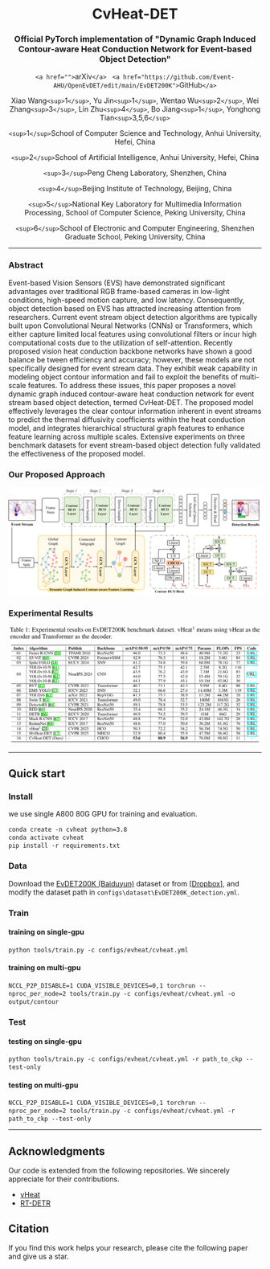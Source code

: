 <h1 align="center">
  CvHeat-DET
</h1>

<div align="center">

<h3 align="center">
    Official PyTorch implementation of "Dynamic Graph Induced Contour-aware Heat Conduction Network for Event-based Object Detection"
  </h3>

  `<a href="">`arXiv`</a>` &nbsp;
  `<a href="https://github.com/Event-AHU/OpenEvDET/edit/main/EvDET200K">`GitHub`</a>`

 Xiao Wang`<sup>`1`</sup>`, Yu Jin`<sup>`1`</sup>`, Wentao Wu`<sup>`2`</sup>`, Wei Zhang`<sup>`3`</sup>`, Lin Zhu`<sup>`4`</sup>`, Bo Jiang`<sup>`1`</sup>`, Yonghong Tian`<sup>`3,5,6`</sup>`

 `<sup>`1`</sup>`School of Computer Science and Technology, Anhui University, Hefei, China

 `<sup>`2`</sup>`School of Artificial Intelligence, Anhui University, Hefei, China

 `<sup>`3`</sup>`Peng Cheng Laboratory, Shenzhen, China

 `<sup>`4`</sup>`Beijing Institute of Technology, Beijing, China

 `<sup>`5`</sup>`National Key Laboratory for Multimedia Information Processing, School of Computer Science, Peking University, China

 `<sup>`6`</sup>`School of Electronic and Computer Engineering, Shenzhen Graduate School, Peking University, China

</div>

---

### Abstract

Event-based Vision Sensors (EVS) have demonstrated significant advantages over traditional RGB frame-based cameras in low-light conditions, high-speed motion capture, and low latency. Consequently, object detection based on EVS has attracted increasing attention from researchers. Current event stream object detection algorithms are typically built upon Convolutional Neural Networks (CNNs) or Transformers, which either capture limited local features using convolutional filters or incur high computational costs due to the utilization of self-attention. Recently proposed vision heat conduction backbone networks have shown a good balance be
tween efficiency and accuracy; however, these models are not specifically designed for event stream data. They exhibit weak capability in modeling object contour information and fail to exploit the benefits of multi-scale features. To address these
 issues, this paper proposes a novel dynamic graph induced contour-aware heat conduction network for event stream based object detection, termed CvHeat-DET. The proposed model effectively leverages the clear contour information inherent in event streams to predict the thermal diffusivity coefficients within the heat conduction model, and integrates hierarchical structural graph features to enhance feature learning across multiple scales. Extensive experiments on three benchmark datasets for event stream-based object detection fully validated the effectiveness of the proposed model.

### Our Proposed Approach

<div align="center">
<img src="https://github.com/Event-AHU/OpenEvDET/blob/5fffa5f2737227535a3c42b96396514d143baaa2/CvHeat-DET/figures/vheat_gnn_framework.jpg" width="800">
</div>

### Experimental Results

<div align="center">
<img src="https://github.com/Event-AHU/OpenEvDET/blob/24d8596f61e434a43b368745d147a5e7ce4fbb1a/CvHeat-DET/figures/det_res.png" width="800">
</div>

---

## Quick start

### Install

we use single A800 80G GPU for training and evaluation.

```
conda create -n cvheat python=3.8
conda activate cvheat
pip install -r requirements.txt
```

### Data

Download the [EvDET200K (Baiduyun)](https://pan.baidu.com/s/1HfkDyVv_dV_lbJGX0cQEVg?pwd=ahue) dataset or from [[Dropbox](https://www.dropbox.com/scl/fo/2x3qf8bcwd6qb4f70fnda/AL2ULrSzZuVgpVlH8RTqhsY?rlkey=hh7k0lqg1tru4iisi0vo12y6x&st=nz4b3c13&dl=0)], and modify the dataset path in `configs\dataset\EvDET200K_detection.yml`.

### Train

#### training on single-gpu

```
python tools/train.py -c configs/evheat/cvheat.yml
```

#### training on multi-gpu

```
NCCL_P2P_DISABLE=1 CUDA_VISIBLE_DEVICES=0,1 torchrun --nproc_per_node=2 tools/train.py -c configs/evheat/cvheat.yml -o output/contour
```

### Test

#### testing on single-gpu

```
python tools/train.py -c configs/evheat/cvheat.yml -r path_to_ckp --test-only
```

#### testing on multi-gpu

```
NCCL_P2P_DISABLE=1 CUDA_VISIBLE_DEVICES=0,1 torchrun --nproc_per_node=2 tools/train.py -c configs/evheat/cvheat.yml -r path_to_ckp --test-only
```

---

## Acknowledgments

Our code is extended from the following repositories. We sincerely appreciate for their contributions.

* [vHeat](https://github.com/MzeroMiko/vHeat)
* [RT-DETR](https://github.com/lyuwenyu/RT-DETR)

## Citation

If you find this work helps your research, please cite the following paper and give us a star.

```

```
